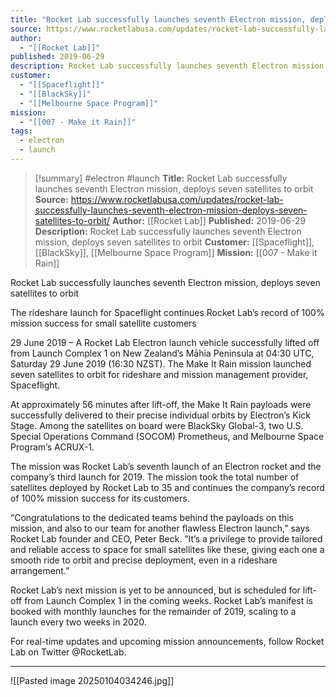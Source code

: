 ```yaml
---
title: "Rocket Lab successfully launches seventh Electron mission, deploys seven satellites to orbit "
source: https://www.rocketlabusa.com/updates/rocket-lab-successfully-launches-seventh-electron-mission-deploys-seven-satellites-to-orbit/
author:
  - "[[Rocket Lab]]"
published: 2019-06-29
description: Rocket Lab successfully launches seventh Electron mission, deploys seven satellites to orbit
customer:
  - "[[Spaceflight]]"
  - "[[BlackSky]]"
  - "[[Melbourne Space Program]]"
mission:
  - "[[007 - Make it Rain]]"
tags:
  - electron
  - launch
---
```

>[!summary]
#electron #launch
**Title:** Rocket Lab successfully launches seventh Electron mission, deploys seven satellites to orbit 
**Source:** https://www.rocketlabusa.com/updates/rocket-lab-successfully-launches-seventh-electron-mission-deploys-seven-satellites-to-orbit/
**Author:** [[Rocket Lab]]
**Published:** 2019-06-29
**Description:** Rocket Lab successfully launches seventh Electron mission, deploys seven satellites to orbit
**Customer:** [[Spaceflight]], [[BlackSky]], [[Melbourne Space Program]]
**Mission:** [[007 - Make it Rain]]

Rocket Lab successfully launches seventh Electron mission, deploys seven satellites to orbit

 The rideshare launch for Spaceflight continues Rocket Lab’s record of 100% mission success for small satellite customers  

29 June 2019 – A Rocket Lab Electron launch vehicle successfully lifted off from Launch Complex 1 on New Zealand’s Māhia Peninsula at 04:30 UTC, Saturday 29 June 2019 (16:30 NZST). The Make It Rain mission launched seven satellites to orbit for rideshare and mission management provider, Spaceflight.  

At approximately 56 minutes after lift-off, the Make It Rain payloads were successfully delivered to their precise individual orbits by Electron’s Kick Stage. Among the satellites on board were BlackSky Global-3, two U.S. Special Operations Command (SOCOM) Prometheus, and Melbourne Space Program’s ACRUX-1.

The mission was Rocket Lab’s seventh launch of an Electron rocket and the company’s third launch for 2019. The mission took the total number of satellites deployed by Rocket Lab to 35 and continues the company’s record of 100% mission success for its customers.  

“Congratulations to the dedicated teams behind the payloads on this mission, and also to our team for another flawless Electron launch,” says Rocket Lab founder and CEO, Peter Beck. “It’s a privilege to provide tailored and reliable access to space for small satellites like these, giving each one a smooth ride to orbit and precise deployment, even in a rideshare arrangement.”

Rocket Lab’s next mission is yet to be announced, but is scheduled for lift-off from Launch Complex 1 in the coming weeks. Rocket Lab’s manifest is booked with monthly launches for the remainder of 2019, scaling to a launch every two weeks in 2020.

For real-time updates and upcoming mission announcements, follow Rocket Lab on Twitter @RocketLab.

---

![[Pasted image 20250104034246.jpg]]